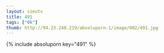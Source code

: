 ```yaml
--- 
layout: sieutv
title: 491
tags: ["0k"]
thumb: http://94.23.248.219/absoluporn-1/image/002/491.jpg
---
```

{% include absoluporn key="491" %} 

